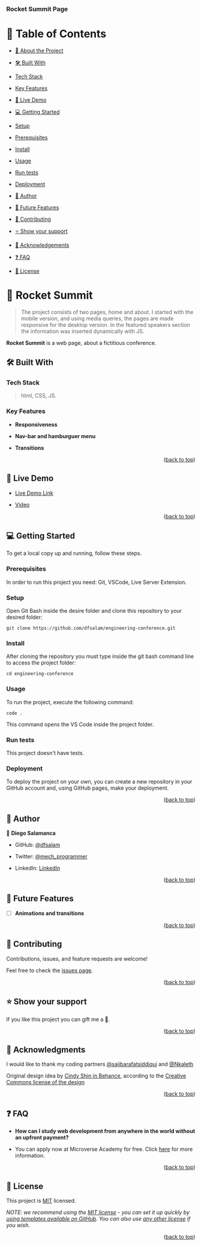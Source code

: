 <a  name="readme-top"></a>

<h3><b>Rocket Summit Page</b></h3>
</div>

# 📗 Table of Contents  

- [📖 About the Project](#about-project)

- [🛠 Built With](#built-with)

- [Tech Stack](#tech-stack)

- [Key Features](#key-features)

- [🚀 Live Demo](#live-demo)

- [💻 Getting Started](#getting-started)

- [Setup](#setup)

- [Prerequisites](#prerequisites)

- [Install](#install)

- [Usage](#usage)

- [Run tests](#run-tests)

- [Deployment](#triangular_flag_on_post-deployment)

- [👥 Author](#authors)

- [🔭 Future Features](#future-features)

- [🤝 Contributing](#contributing)

- [⭐️ Show your support](#support)

- [🙏 Acknowledgements](#acknowledgements)

- [❓ FAQ](#faq)

- [📝 License](#license)

# 📖 Rocket Summit<a name="about-project"></a>  

> The project consists of two pages, home and about. I started with the mobile version, and using media queries, the pages are made responsive for the desktop version. In the featured speakers section the information was inserted dynamically with JS.   

**Rocket Summit** is a web page, about a fictitious conference.

  

## 🛠 Built With <a name="built-with"></a>

  

### Tech Stack <a name="tech-stack"></a>

  

> html, CSS, JS.
 

### Key Features <a name="key-features"></a>
-  **Responsiveness**

-  **Nav-bar and hamburguer menu**

-  **Transitions**
<p  align="right">(<a  href="#readme-top">back to top</a>)</p>

  
## 🚀 Live Demo <a name="live-demo"></a>

- [Live Demo Link](https://dfsalam.github.io/engineering-conference/)

- [Video](https://www.loom.com/share/d6cbc970d8c4451db0de7fc463860a4e)


  

<p  align="right">(<a  href="#readme-top">back to top</a>)</p>

 

## 💻 Getting Started <a name="getting-started"></a>

To get a local copy up and running, follow these steps. 

### Prerequisites 

In order to run this project you need:
Git, VSCode, Live Server Extension.

### Setup  
Open Git Bash inside the desire folder and clone this repository to your desired folder:

    git clone https://github.com/dfsalam/engineering-conference.git

  
### Install  

After cloning the repository you must type inside the git bash command line to access the project folder:

    cd engineering-conference


### Usage
To run the project, execute the following command:

    code .

This command opens the VS Code inside the project folder. 


### Run tests

This project doesn't have tests.  


### Deployment  

To deploy the project on your own, you can create a new repository in your GitHub account and, using GitHub pages, make your deployment.


<p  align="right">(<a  href="#readme-top">back to top</a>)</p>

 
## 👥 Author <a name="authors"></a>
👤 **Diego Salamanca**

- GitHub: [@dfsalam](https://github.com/dfsalam)

- Twitter: [@mech_programmer](https://twitter.com/mech_programmer)

- LinkedIn: [LinkedIn](https://www.linkedin.com/in/diego-salamanca-5446141b8/)

<p  align="right">(<a  href="#readme-top">back to top</a>)</p>  

  

## 🔭 Future Features <a name="future-features"></a>
- [ ] **Animations and transitions**  

<p  align="right">(<a  href="#readme-top">back to top</a>)</p>
 

## 🤝 Contributing <a name="contributing"></a>

  

Contributions, issues, and feature requests are welcome!

  

Feel free to check the [issues page](https://github.com/dfsalam/engineering-conference/issues).

  

<p  align="right">(<a  href="#readme-top">back to top</a>)</p> 

  

## ⭐️ Show your support <a name="support"></a>
If you like this project you can gift me a 🌟.

  

<p  align="right">(<a  href="#readme-top">back to top</a>)</p>
  

## 🙏 Acknowledgments <a name="acknowledgements"></a>

I would like to thank my coding partners <a href="https://github.com/sajibarafatsiddiqui">@sajibarafatsiddiqui</a> and <a href="https://github.com/Nkaleth">@Nkaleth</a>

Original design idea by <a  href="https://www.behance.net/adagio07"  target="_blank"  rel="noopener">Cindy Shin in Behance</a>, according to the <a  href="https://creativecommons.org/licenses/by-nc/4.0/">Creative Commons license of the design</a>

  

<p  align="right">(<a  href="#readme-top">back to top</a>)</p>

  

## ❓ FAQ <a name="faq"></a>

  -  **How can I study web development from anywhere in the world without an upfront payment?**

  

- You can apply now at Microverse Academy for free. Click <a href="https://www.microverse.org/?grsf=s4zvn9">here</a> for more information.

<p  align="right">(<a  href="#readme-top">back to top</a>)</p>


## 📝 License <a name="license"></a>

  

This project is [MIT](./LICENSE) licensed.

  

_NOTE: we recommend using the [MIT license](https://choosealicense.com/licenses/mit/) - you can set it up quickly by [using templates available on GitHub](https://docs.github.com/en/communities/setting-up-your-project-for-healthy-contributions/adding-a-license-to-a-repository). You can also use [any other license](https://choosealicense.com/licenses/) if you wish._

  

<p  align="right">(<a  href="#readme-top">back to top</a>)</p>